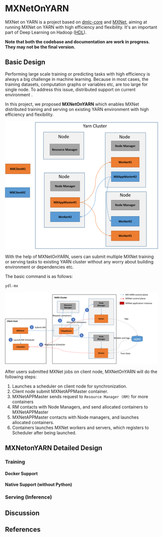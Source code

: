 # MXNetOnYARN
MXNet on YARN is a project based on [dmlc-core](https://github.com/dmlc/dmlc-core) and [MXNet](https://github.com/dmlc/mxnet), aiming at running MXNet on YARN with high efficiency and flexibility. It's an important part of Deep Learning on Hadoop ([HDL](https://github.com/Intel-bigdata/HDL)). 

**Note that both the codebase and documentation are work in progress. They may not be the final version.**

## Basic Design
Performing large scale training or predicting tasks with high efficiency is always a big challenge in machine learning. Because in most cases, the training datasets, computation graphs or variables etc, are too large for single node. To address this issue, distributed support on current environment . 

In this project, we proposed **MXNetOnYARN** which enables MXNet distributed training and serving on existing YARN environment with high efficiency and flexibility. 

![Basic Design](images/mx_yarn.png)

With the help of MXNetOnYARN, users can submit multiple MXNet training or serving tasks to existing YARN cluster without any worry about building environment or dependencies etc.

The basic command is as follows:

```bash
ydl-mx 
```


![Basic Design](images/mx_yarn_workflow.png)

After users submitted MXNet jobs on client node, MXNetOnYARN will do the following steps:

1. Launches a scheduler on client node for synchronization. 
2. Client node submit MXNetAPPMaster container.
3. MXNetAPPMaster sends request to `Resource Manager (RM)` for more containers
4. RM contacts with Node Managers, and send allocated containers to MXNetAPPMaster
5. MXNetAPPMaster contacts with Node managers, and launches allocated containers.
6. Containers launches MXNet workers and servers, which registers to Scheduler after being launched.

## MXNetonYARN Detailed Design

### Training

#### Docker Support

#### Native Support (without Python)

### Serving (Inference)

## Discussion

## References





